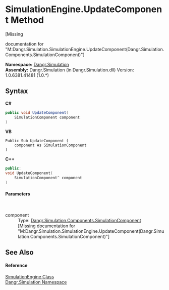# SimulationEngine.UpdateComponent Method 
 

\[Missing <summary> documentation for "M:Dangr.Simulation.SimulationEngine.UpdateComponent(Dangr.Simulation.Components.SimulationComponent)"\]

**Namespace:**&nbsp;<a href="N_Dangr_Simulation">Dangr.Simulation</a><br />**Assembly:**&nbsp;Dangr.Simulation (in Dangr.Simulation.dll) Version: 1.0.6381.41481 (1.0.*)

## Syntax

**C#**<br />
``` C#
public void UpdateComponent(
	SimulationComponent component
)
```

**VB**<br />
``` VB
Public Sub UpdateComponent ( 
	component As SimulationComponent
)
```

**C++**<br />
``` C++
public:
void UpdateComponent(
	SimulationComponent^ component
)
```


#### Parameters
&nbsp;<dl><dt>component</dt><dd>Type: <a href="T_Dangr_Simulation_Components_SimulationComponent">Dangr.Simulation.Components.SimulationComponent</a><br />\[Missing <param name="component"/> documentation for "M:Dangr.Simulation.SimulationEngine.UpdateComponent(Dangr.Simulation.Components.SimulationComponent)"\]</dd></dl>

## See Also


#### Reference
<a href="T_Dangr_Simulation_SimulationEngine">SimulationEngine Class</a><br /><a href="N_Dangr_Simulation">Dangr.Simulation Namespace</a><br />